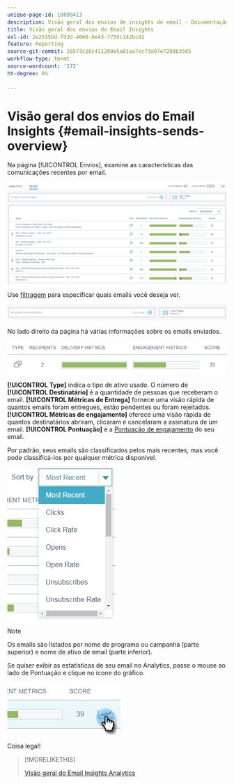 ```yaml
---
unique-page-id: 10099413
description: Visão geral dos envios de insights de email - Documentação do Marketo - Documentação do produto
title: Visão geral dos envios do Email Insights
exl-id: 2e2535bd-fd3d-4660-be43-7755c142bcd1
feature: Reporting
source-git-commit: 26573c20c411208e5a01aa7ec73a97e7208b35d5
workflow-type: tm+mt
source-wordcount: '172'
ht-degree: 0%

---
```


# Visão geral dos envios do Email Insights {#email-insights-sends-overview}

Na página [!UICONTROL Envios], examine as características das comunicações recentes por email.

![](assets/one.png)

Use [filtragem](/help/marketo/product-docs/reporting/email-insights/filtering-in-email-insights.md) para especificar quais emails você deseja ver.

![](assets/filtering.png)

No lado direito da página há várias informações sobre os emails enviados.

![](assets/two-1.png)

**[!UICONTROL Type]** indica o tipo de ativo usado.
O número de **[!UICONTROL Destinatário]** é a quantidade de pessoas que receberam o email.
**[!UICONTROL Métricas de Entrega]** fornece uma visão rápida de quantos emails foram entregues, estão pendentes ou foram rejeitados.
**[!UICONTROL Métricas de engajamento]** oferece uma visão rápida de quantos destinatários abriram, clicaram e cancelaram a assinatura de um email.
**[!UICONTROL Pontuação]** é a [Pontuação de engajamento](/help/marketo/product-docs/email-marketing/drip-nurturing/reports-and-notifications/understanding-the-engagement-score.md) do seu email.

Por padrão, seus emails são classificados pelos mais recentes, mas você pode classificá-los por qualquer métrica disponível.

![](assets/three-1.png)

>[!NOTE]
>
>Os emails são listados por nome de programa ou campanha (parte superior) e nome de ativo de email (parte inferior).

Se quiser exibir as estatísticas de seu email no Analytics, passe o mouse ao lado de Pontuação e clique no ícone do gráfico.

![](assets/five.png)

Coisa legal!

>[!MORELIKETHIS]
>
>[Visão geral do Email Insights Analytics](/help/marketo/product-docs/reporting/email-insights/email-insights-analytics-overview.md)
